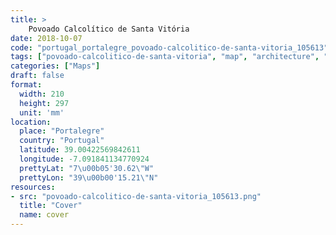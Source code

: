 ```yaml
---
title: > 
    Povoado Calcolítico de Santa Vitória
date: 2018-10-07
code: "portugal_portalegre_povoado-calcolitico-de-santa-vitoria_105613"
tags: ["povoado-calcolitico-de-santa-vitoria", "map", "architecture", "buildings", "Portalegre", "Portugal"]
categories: ["Maps"]
draft: false
format:
  width: 210
  height: 297
  unit: 'mm'
location:
  place: "Portalegre"
  country: "Portugal"
  latitude: 39.00422569842611
  longitude: -7.091841134770924
  prettyLat: "7\u00b05'30.62\"W"
  prettyLon: "39\u00b00'15.21\"N"
resources:
- src: "povoado-calcolitico-de-santa-vitoria_105613.png"
  title: "Cover"
  name: cover
---
```

